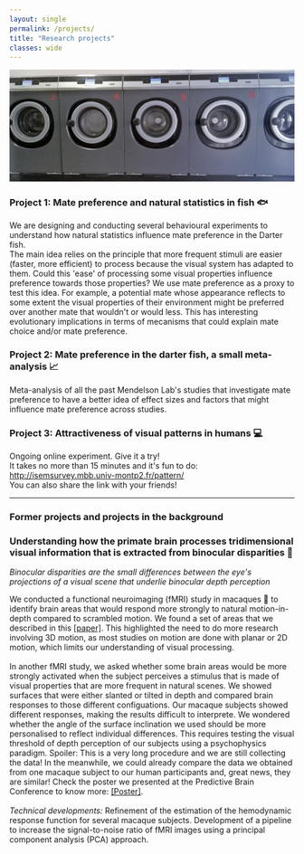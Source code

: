 ```yaml
---
layout: single
permalink: /projects/
title: "Research projects"
classes: wide
---
```


<img src="/assets/images/WashingMachines.jpg" alt="My projects"> 

### Project 1: Mate preference and natural statistics in fish 🐟
We are designing and conducting several behavioural experiments to understand how natural statistics influence mate preference in the Darter fish. <br>
The main idea relies on the principle that more frequent stimuli are easier (faster, more efficient) to process because the visual system has adapted to them. Could this 'ease' of processing some visual properties influence preference towards those properties? 
We use mate preference as a proxy to test this idea. For example, a potential mate whose appearance reflects to some extent the visual properties of their environment might be preferred over another mate that wouldn't or would less. This has interesting evolutionary implications in terms of mecanisms that could explain mate choice and/or mate preference.<br>

### Project 2: Mate preference in the darter fish, a small meta-analysis 📈
Meta-analysis of all the past Mendelson Lab's studies that investigate mate preference to have a better idea of effect sizes and factors that might influence mate preference across studies.

### Project 3: Attractiveness of visual patterns in humans 💻
Ongoing online experiment. Give it a try! <br>
It takes no more than 15 minutes and it's fun to do: http://isemsurvey.mbb.univ-montp2.fr/pattern/  <br>
You can also share the link with your friends!

-----------

### Former projects and projects in the background

### Understanding how the primate brain processes tridimensional visual information that is extracted from binocular disparities 🧠 <br>
*Binocular disparities are the small differences between the eye's projections of a visual scene that underlie binocular depth perception*

We conducted a functional neuroimaging (fMRI) study in macaques 🐒 to identify brain areas that would respond more strongly to natural motion-in-depth compared to scrambled motion. We found a set of areas that we described in this <a href="https://academic.oup.com/cercor/article/30/8/4528/5811848"> [paper]</a>. This highlighted the need to do more research involving 3D motion, as most studies on motion are done with planar or 2D motion, which limits our understanding of visual processing. <br><br>
In another fMRI study, we asked whether some brain areas would be more strongly activated when the subject perceives a stimulus that is made of visual properties that are more frequent in natural scenes. We showed surfaces that were either slanted or tilted in depth and compared brain responses to those different configuations. Our macaque subjects showed different responses, making the results difficult to interprete. We wondered whether the angle of the surface inclination we used should be more personalised to reflect individual differences. This requires testing the visual threshold of depth perception of our subjects using a psychophysics paradigm. Spoiler: This is a very long procedure and we are still collecting the data! In the meanwhile, we could already compare the data we obtained from one macaque subject to our human participants and, great news, they are similar! Check the poster we presented at the Predictive Brain Conference to know more: <a href="/pdf/Poster_Marseille.pdf" target="_blank">[Poster]</a>.<br><br>
*Technical developments:* Refinement of the estimation of the hemodynamic response function for several macaque subjects. Development of a pipeline to increase the signal-to-noise ratio of fMRI images using a principal component analysis (PCA) approach.  


